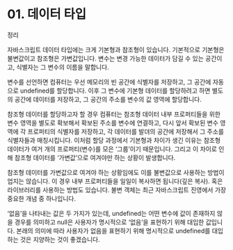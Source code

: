 # 01. 데이터 타입

정리

자바스크립트 데이터 타입에는 크게 기본형과 참조형이 있습니다. 기본적으로 기본형은 불변값이고 참조형은 가변값입니다. 변수는 변경 가능한 데이터가 담길 수 있는 공간이고, 식별자는 그 변수의 이름을 말합니다. 

변수를 선언하면 컴퓨터는 우선 메모리의 빈 공간에 식별자를 저장하고, 그 공간에 자동으로 undefined를 할당합니다. 이후 그 변수에 기본형 데이터를 할당하려고 하면 별도의 공간에 데이터를 저장하고, 그 공간의 주소를 변수의 값 영역에 할당합니다. 

참조형 데이터를 할당하고자 할 경우 컴퓨터는 참조형 데이터 내부 프로퍼티들을 위한 변수 영역을 별도로 확보해서 확보된 주소를 변수에 연결하고, 다시 앞서 확보된 변수 영역에 각 프로퍼티의 식별자를 저장하고, 각 데이터를 발뎌의 공간에 저장해서 그 주소를 식별자들과 매칭시킵니다. 이처럼 할당 과정에서 기본형과 차이가 생긴 이유는 참조형 데이터가 여거 개의 프로퍼티(변수)를 모은 ‘그룹’이기 때문입니다. 그리고 이 차이로 인해 참조형 데이터를 ‘가변값’으로 여겨야만 하는 상황이 발생합니다. 

참조형 데이터를 가변값으로 여겨야 하는 상황임에도 이를 불변값으로 사용하는 방법이 업지는 않습니다. 이 경우 내부 프로퍼티들을 일일이 복사하면 됩니다(깊은 복사). 혹은 라이브러리를 사용하는 방법도 있습니다. 불변 객체는 최근 자바스크립트 진영에서 가장 중요한 개념 중 하나입니다.

‘없음’을 나타내는 값은 두 가지가 있는데, undefined는 어떤 변수에 값이 존재하지 않을 경우를 의미하고 null은 사용자가 명시적으로 ‘없음’을 표현하기 위해 대입한 값입니다. 본래의 의미에 따라 사용자가 없음을 표현하기 위해 명시적으로 undefined를 대입하는 것은 지양하는 것이 좋겠습니다.